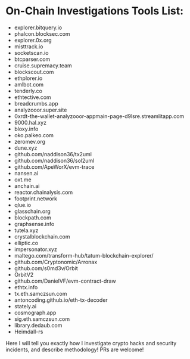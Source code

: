 # On-Chain Investigations Tools List:

- explorer.bitquery.io
- phalcon.blocksec.com
- explorer.0x.org
- misttrack.io
- socketscan.io
- btcparser.com
- cruise.supremacy.team
- blockscout.com
- ethplorer.io
- amlbot.com
- tenderly.co
- ethtective.com
- breadcrumbs.app
- analyzooor.super.site
- 0xrdt-the-wallet-analyzooor-appmain-page-d9lsre.streamlitapp.com
- 9000.hal.xyz
- bloxy.info
- oko.palkeo.com
- zeromev.org
- dune.xyz
- github.com/naddison36/tx2uml
- github.com/naddison36/sol2uml
- github.com/ApeWorX/evm-trace
- nansen.ai
- oxt.me
- anchain.ai
- reactor.chainalysis.com
- footprint.network
- qlue.io
- glasschain.org
- blockpath.com
- graphsense.info
- tutela.xyz
- crystalblockchain.com
- elliptic.co
- impersonator.xyz
- maltego.com/transform-hub/tatum-blockchain-explorer/
- github.com/Cryptonomic/Arronax
- github.com/s0md3v/Orbit
- OrbitV2
- github.com/DanielVF/evm-contract-draw
- ethtx.info
- tx.eth.samczsun.com
- antoncoding.github.io/eth-tx-decoder
- stately.ai
- cosmograph.app
- sig.eth.samczsun.com
- library.dedaub.com
- Heimdall-rs

Here I will tell you exactly how I investigate crypto hacks and security incidents, and describe methodology! PRs are welcome!



